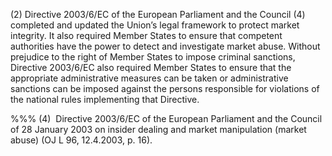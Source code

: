 (2) Directive 2003/6/EC of the European Parliament and the Council (4) completed and updated the Union’s legal framework to protect market integrity. It also required Member States to ensure that competent authorities have the power to detect and investigate market abuse. Without prejudice to the right of Member States to impose criminal sanctions, Directive 2003/6/EC also required Member States to ensure that the appropriate administrative measures can be taken or administrative sanctions can be imposed against the persons responsible for violations of the national rules implementing that Directive.

%%% (4)  Directive 2003/6/EC of the European Parliament and the Council of 28 January 2003 on insider dealing and market manipulation (market abuse) (OJ L 96, 12.4.2003, p. 16).
